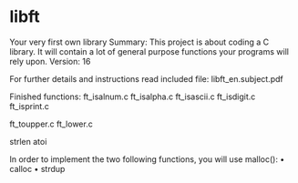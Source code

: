 # libft

Your very first own library
Summary:
This project is about coding a C library.
It will contain a lot of general purpose functions your programs will rely upon.
Version: 16


For further details and instructions read included file:
libft_en.subject.pdf

Finished functions:
ft_isalnum.c
ft_isalpha.c
ft_isascii.c
ft_isdigit.c
ft_isprint.c

ft_toupper.c
ft_lower.c

strlen
atoi

In order to implement the two following functions, you will use malloc():
• calloc
• strdup
